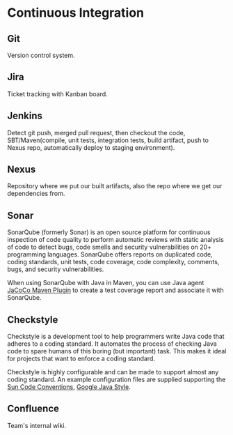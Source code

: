 # Continuous Integration

## Git

Version control system.

## Jira

Ticket tracking with Kanban board.

## Jenkins

Detect git push, merged pull request, then checkout the code, SBT/Maven(compile, unit tests, integration tests, build artifact, push to Nexus repo, automatically deploy to staging environment).

## Nexus

Repository where we put our built artifacts, also the repo where we get our dependencies from.

## Sonar

SonarQube (formerly Sonar) is an open source platform for continuous inspection
of code quality to perform automatic reviews with static analysis of code to
detect bugs, code smells and security vulnerabilities on 20+ programming
languages. SonarQube offers reports on duplicated code, coding standards, unit
tests, code coverage, code complexity, comments, bugs, and security
vulnerabilities.

When using SonarQube with Java in Maven, you can use Java agent [JaCoCo Maven
Plugin][jacoco-maven-plugin] to create a test coverage report and associate it
with SonarQube.

## Checkstyle

Checkstyle is a development tool to help programmers write Java code that
adheres to a coding standard. It automates the process of checking Java code to
spare humans of this boring (but important) task. This makes it ideal for
projects that want to enforce a coding standard.

Checkstyle is highly configurable and can be made to support almost any coding
standard. An example configuration files are supplied supporting the [Sun Code
Conventions][sun-java-style], [Google Java Style][google-java-style].

## Confluence

Team's internal wiki.

[google-java-style]: http://checkstyle.sourceforge.net/reports/google-java-style-20170228.html
[sun-java-style]: http://www.oracle.com/technetwork/java/javase/documentation/codeconvtoc-136057.html
[jacoco-maven-plugin]: http://www.eclemma.org/jacoco/trunk/doc/maven.html

